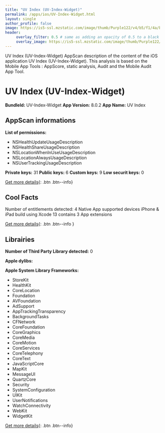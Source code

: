 ```yaml
---
title: "UV Index (UV-Index-Widget)"
permalink: /apps/ios/UV-Index-Widget.html
layout: single
author_profile: false
image: https://is5-ssl.mzstatic.com/image/thumb/Purple122/v4/b5/f1/4a/b5f14acd-0552-053b-ad6c-f93900787fea/AppIcon-6-1x_U007emarketing-0-7-0-85-220.png/512x512bb.jpg
header: 
     overlay_filter: 0.5 # same as adding an opacity of 0.5 to a black background
     overlay_image: https://is5-ssl.mzstatic.com/image/thumb/Purple122/v4/b5/f1/4a/b5f14acd-0552-053b-ad6c-f93900787fea/AppIcon-6-1x_U007emarketing-0-7-0-85-220.png/512x512bb.jpg
---
```

UV Index (UV-Index-Widget) AppScan description of the content of the iOS application UV Index (UV-Index-Widget). This analysis is based on the Mobile App Tools : AppScore, static analysis, Audit and the Mobile Audit App Tool.

# UV Index (UV-Index-Widget)

**BundleId:** UV-Index-Widget
**App Version:** 8.0.2
**App Name:** UV Index


## AppScan informations 

**List of permissions:** 
- NSHealthUpdateUsageDescription
- NSHealthShareUsageDescription
- NSLocationWhenInUseUsageDescription
- NSLocationAlwaysUsageDescription
- NSUserTrackingUsageDescription
  
  
**Private keys:** 31
**Public keys:** 6
**Custom keys:** 9
**Low securit keys:** 0
  
[Get more details](/pricing.html){: .btn .btn--info}

## Cool Facts

Number of entitlements detected: 4
Native App
supported devices iPhone & iPad
build using Xcode 13
contains 3 App extensions
  
[Get more details](/pricing.html){: .btn .btn--info }

## Librairies 
**Number of Third Party Library detected:** 0


**Apple dylibs:**


**Apple System Library Frameworks:**
- StoreKit
- HealthKit
- CoreLocation
- Foundation
- AVFoundation
- AdSupport
- AppTrackingTransparency
- BackgroundTasks
- CFNetwork
- CoreFoundation
- CoreGraphics
- CoreMedia
- CoreMotion
- CoreServices
- CoreTelephony
- CoreText
- JavaScriptCore
- MapKit
- MessageUI
- QuartzCore
- Security
- SystemConfiguration
- UIKit
- UserNotifications
- WatchConnectivity
- WebKit
- WidgetKit


  
[Get more details](/pricing.html){: .btn .btn--info}

